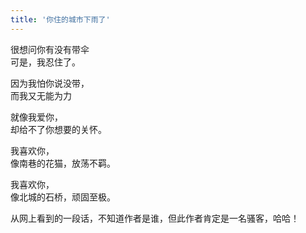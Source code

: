 ```yaml
---
title: '你住的城市下雨了'
---
```

 
很想问你有没有带伞  
可是，我忍住了。  
  
因为我怕你说没带，  
而我又无能为力  
  
就像我爱你，  
却给不了你想要的关怀。  
  
我喜欢你，  
像南巷的花猫，放荡不羁。  
  
我喜欢你，  
像北城的石桥，顽固至极。

从网上看到的一段话，不知道作者是谁，但此作者肯定是一名骚客，哈哈！